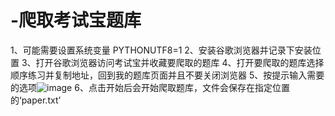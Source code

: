 # -爬取考试宝题库
1、可能需要设置系统变量 PYTHONUTF8=1
2、安装谷歌浏览器并记录下安装位置
3、打开谷歌浏览器访问考试宝并收藏要爬取的题库
4、打开要爬取的题库选择顺序练习并复制地址，回到我的题库页面并且不要关闭浏览器
5、按提示输入需要的选项![image](https://github.com/NICHX/kaoshibao/assets/24547848/93d297aa-a427-4a89-86d8-e79bfe1da43a)
6、点击开始后会开始爬取题库，文件会保存在指定位置的‘paper.txt’
